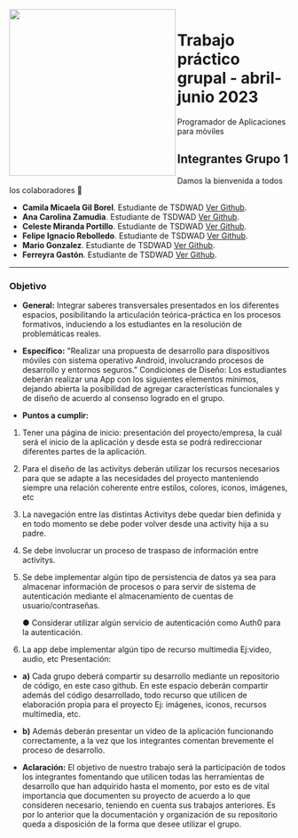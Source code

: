 <img src="" align="left" height="300">

# Trabajo práctico grupal - abril-junio 2023
Programador de Aplicaciones para mòviles

 

## Integrantes Grupo 1          

Damos la bienvenida a todos los colaboradores 💙

- **Camila Micaela Gil Borel**. Estudiante de TSDWAD [Ver Github](https://github.com/joacorta).
- **Ana Carolina Zamudia**. Estudiante de TSDWAD [Ver Github](https://github.com/joacorta).
- **Celeste Miranda Portillo**. Estudiante de TSDWAD [Ver Github](https://github.com/joacorta).
- **Felipe Ignacio Rebolledo**. Estudiante de TSDWAD [Ver Github](https://github.com/joacorta).
- **Mario Gonzalez**. Estudiante de TSDWAD [Ver Github](https://github.com/joacorta).
- **Ferreyra Gastón**. Estudiante de TSDWAD [Ver Github](https://github.com/gastonloco).

---

### Objetivo


- **General:** Integrar saberes transversales presentados en los diferentes espacios,
posibilitando la articulación teórica-práctica en los procesos formativos, induciendo a los
estudiantes en la resolución de problemáticas reales.


- **Específico:** "Realizar una propuesta de desarrollo para dispositivos móviles con sistema
operativo Android, involucrando procesos de desarrollo y entornos seguros.”
Condiciones de Diseño:
Los estudiantes deberán realizar una App con los siguientes elementos mínimos, dejando
abierta la posibilidad de agregar características funcionales y de diseño de acuerdo al
consenso logrado en el grupo.


- **Puntos a cumplir:**

1. Tener una página de inicio: presentación del proyecto/empresa, la cuál será el inicio de la
aplicación y desde esta se podrá redireccionar diferentes partes de la aplicación.

2. Para el diseño de las activitys deberán utilizar los recursos necesarios para que se
adapte a las necesidades del proyecto manteniendo siempre una relación coherente entre
estilos, colores, iconos, imágenes, etc

3. La navegación entre las distintas Activitys debe quedar bien definida y en todo momento
se debe poder volver desde una activity hija a su padre.

4. Se debe involucrar un proceso de traspaso de información entre activitys.

5. Se debe implementar algún tipo de persistencia de datos ya sea para almacenar
información de procesos o para servir de sistema de autenticación mediante el
almacenamiento de cuentas de usuario/contraseñas.

    ● Considerar utilizar algún servicio de autenticación como Auth0 para la autenticación.

6. La app debe implementar algún tipo de recurso multimedia Ej:video, audio, etc
Presentación:

- **a)** Cada grupo deberá compartir su desarrollo mediante un repositorio de código, en
este caso github. En este espacio deberán compartir además del código
desarrollado, todo recurso que utilicen de elaboración propia para el proyecto
Ej: imágenes, iconos, recursos multimedia, etc.
- **b)** Además deberán presentar un video de la aplicación funcionando correctamente, a
la vez que los integrantes comentan brevemente el proceso de desarrollo.

- **Aclaración:**
El objetivo de nuestro trabajo será la participación de todos los integrantes fomentando que
utilicen todas las herramientas de desarrollo que han adquirido hasta el momento, por esto
es de vital importancia que documenten su proyecto de acuerdo a lo que consideren
necesario, teniendo en cuenta sus trabajos anteriores.
Es por lo anterior que la documentación y organización de su repositorio queda a
disposición de la forma que desee utilizar el grupo.
